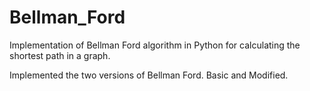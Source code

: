 # Bellman_Ford

Implementation of Bellman Ford algorithm in Python for calculating the shortest path in a graph.

Implemented the two versions of Bellman Ford. Basic and Modified. 
